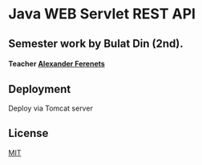 
# Java WEB Servlet REST API

## Semester work by Bulat Din (2nd).
#### Teacher [Alexander Ferenets](https://github.com/istamendil)

## Deployment

Deploy via Tomcat server

## License

[MIT](https://choosealicense.com/licenses/mit/)

